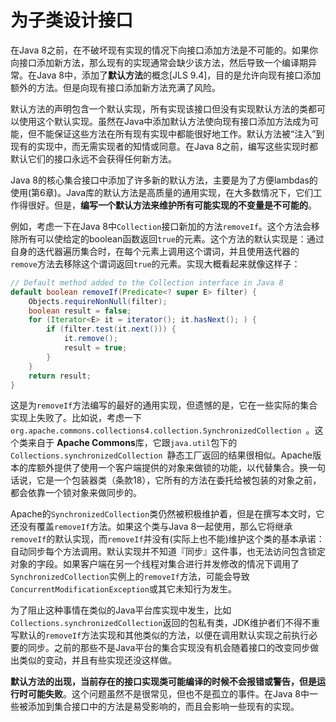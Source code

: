 #  为子类设计接口

在Java 8之前，在不破坏现有实现的情况下向接口添加方法是不可能的。如果你向接口添加新方法，那么现有的实现通常会缺少该方法，然后导致一个编译期异常。在Java 8中，添加了**默认方法**的概念[JLS 9.4]，目的是允许向现有接口添加额外的方法。但是向现有接口添加新方法充满了风险。

默认方法的声明包含一个默认实现，所有实现该接口但没有实现默认方法的类都可以使用这个默认实现。虽然在Java中添加默认方法使向现有接口添加方法成为可能，但不能保证这些方法在所有现有实现中都能很好地工作。默认方法被“注入”到现有的实现中，而无需实现者的知情或同意。在Java 8之前，编写这些实现时都默认它们的接口永远不会获得任何新方法。

Java 8的核心集合接口中添加了许多新的默认方法，主要是为了方便lambdas的使用(第6章)。Java库的默认方法是高质量的通用实现，在大多数情况下，它们工作得很好。但是，**编写一个默认方法来维护所有可能实现的不变量是不可能的**。

例如，考虑一下在Java 8中`Collection`接口新加的方法`removeIf`。这个方法会移除所有可以使给定的boolean函数返回`true`的元素。这个方法的默认实现是：通过自身的迭代器遍历集合时，在每个元素上调用这个谓词，并且使用迭代器的`remove`方法去移除这个谓词返回`true`的元素。实现大概看起来就像这样子：

```java
// Default method added to the Collection interface in Java 8
default boolean removeIf(Predicate<? super E> filter) {
    Objects.requireNonNull(filter);
    boolean result = false;
    for (Iterator<E> it = iterator(); it.hasNext(); ) {
        if (filter.test(it.next())) {
            it.remove();
            result = true;
        }
    }
    return result;
}
```

这是为`removeIf`方法编写的最好的通用实现，但遗憾的是，它在一些实际的集合实现上失败了。比如说，考虑一下`org.apache.commons.collections4.collection.SynchronizedCollection `。这个类来自于 **Apache Commons**库，它跟`java.util`包下的`Collections.synchronizedCollection `静态工厂返回的结果很相似。Apache版本的库额外提供了使用一个客户端提供的对象来做锁的功能，以代替集合。换一句话说，它是一个包装器类（条款18），它所有的方法在委托给被包装的对象之前，都会依靠一个锁对象来做同步的。

Apache的`SynchronizedCollection`类仍然被积极维护着，但是在撰写本文时，它还没有覆盖`removeIf`方法。如果这个类与Java 8一起使用，那么它将继承`removeIf`的默认实现，而`removeIf`并没有(实际上也不能)维护这个类的基本承诺：自动同步每个方法调用。默认实现并不知道『同步』这件事，也无法访问包含锁定对象的字段。如果客户端在另一个线程对集合进行并发修改的情况下调用了`SynchronizedCollection`实例上的`removeIf`方法，可能会导致`ConcurrentModificationException`或其它未知行为发生。

为了阻止这种事情在类似的Java平台库实现中发生，比如`Collections.synchronizedCollection`返回的包私有类，JDK维护者们不得不重写默认的`removeIf`方法实现和其他类似的方法，以便在调用默认实现之前执行必要的同步。之前的那些不是Java平台的集合实现没有机会随着接口的改变同步做出类似的变动，并且有些实现还没这样做。

**默认方法的出现，当前存在的接口实现类可能编译的时候不会报错或警告，但是运行时可能失败**。这个问题虽然不是很常见，但也不是孤立的事件。在Java 8中一些被添加到集合接口中的方法是易受影响的，而且会影响一些现有的实现。
